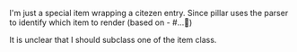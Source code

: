 I'm just a special item wrapping a citezen entry. 
Since pillar uses the parser to identify which item to render (based on - #...)

It is unclear that I should subclass one of the item class. 